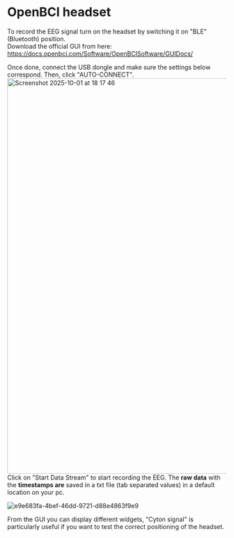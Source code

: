 # OpenBCI headset 

To record the EEG signal turn on the headset by switching it on "BLE" (Bluetooth) position.\
Download the official GUI from here: https://docs.openbci.com/Software/OpenBCISoftware/GUIDocs/

Once done, connect the USB dongle and make sure the settings below correspond. Then, click "AUTO-CONNECT".
<img width="1136" height="908" alt="Screenshot 2025-10-01 at 18 17 46" src="https://github.com/user-attachments/assets/67a0bfcb-ab41-49f8-a43c-b8b2c9df3475" />
Click on "Start Data Stream" to start recording the EEG. The **raw data** with the **timestamps are** saved in a txt file (tab separated values) in a default location on your pc.

![e9e683fa-4bef-46dd-9721-d88e4863f9e9](https://github.com/user-attachments/assets/3d8c6674-904b-45da-be1a-89b460d46588)

From the GUI you can display different widgets, "Cyton signal" is particularly useful if you want to test the correct positioning of the headset. 
